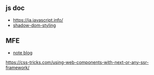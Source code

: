 ## js doc
- https://ja.javascript.info/
- [shadow-dom-styling](https://ja.javascript.info/shadow-dom-style)

## MFE
- [note blog](https://note.jp/n/n7f757d7050f6)

https://css-tricks.com/using-web-components-with-next-or-any-ssr-framework/
